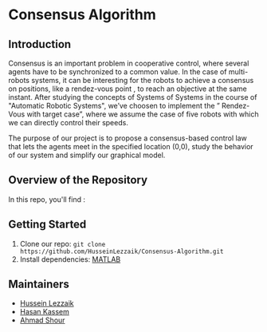 # Consensus Algorithm

## Introduction
Consensus is an important problem in cooperative control, where several agents have to be synchronized to a common value. In the case of multi-robots systems, it can be interesting for the robots to achieve a consensus on positions, like a rendez-vous point , to reach an objective at the same instant. After studying the concepts of Systems of Systems in the course of "Automatic Robotic Systems", we’ve choosen to implement the ” Rendez-Vous with target case”, where we assume the case of five robots with which we can directly control their speeds.

The purpose of our project is to propose a consensus-based control law that lets the agents meet in the specified location (0,0), study the behavior of our system and simplify our graphical model.

## Overview of the Repository
In this repo, you'll find :



## Getting Started
1.  Clone our repo: `git clone https://github.com/HusseinLezzaik/Consensus-Algorithm.git`
2.  Install dependencies: [MATLAB](https://fr.mathworks.com/products/matlab-online.html)


## Maintainers
* [Hussein Lezzaik](www.husseinlezzaik.com)
* [Hasan Kassem](https://www.linkedin.com/in/hasan-kassem-02625119b/)
* [Ahmad Shour](https://www.linkedin.com/in/ahmad-shour-1531371a8/)
